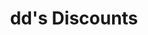 ---
title: "dd's Discounts"
url: /las-vegas/dds-discounts-east-tropicana-avenue/
shop: department store
---